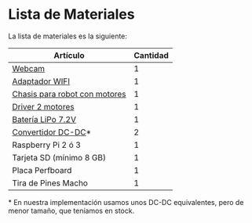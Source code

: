 # Lista de Materiales

La lista de materiales es la siguiente:

| Artículo | Cantidad |
| --- | --- |
| [Webcam](http://www.electronicaembajadores.com/Productos/Detalle/8/CM2D016/c-mara-web-usb-2-0-alta-velocidad-con-micr-fono) | 1 |
| [Adaptador WIFI](http://www.electronicaembajadores.com/Productos/Detalle/28/PC3A020/adaptador-lan-usb-wifi---300-mbps) | 1 |
| [Chasis para robot con motores](http://www.electronicaembajadores.com/Productos/Detalle/31/ROBT010/chasis-2wd-mini-robot-ft-dc-002) | 1 |
| [Driver 2 motores](http://www.electronicaembajadores.com/Productos/Detalle/26/LCMM003/driver-2-motores-de-continua---drv8833) | 1 |
| [Batería LiPo 7.2V](http://www.electronicaembajadores.com/Productos/Detalle/2/BA1A7410/bateria-de-polimero-litio---7-4v---1000ma) | 1 |
| [Convertidor DC-DC](http://www.electronicaembajadores.com/Productos/Detalle/33/SA31353/convertidor-dc-dc--in--3-2--40v--out--1-25--35v---3a)*  | 2 |
| Raspberry Pi 2 ó 3 | 1 | 
| Tarjeta SD (mínimo 8 GB) | 1 |
| Placa Perfboard | 1 | 
| Tira de Pines Macho | 1 |

\* En nuestra implementación usamos unos DC-DC equivalentes, pero de menor tamaño, que teníamos en stock.